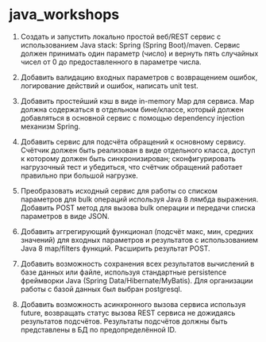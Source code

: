 # java_workshops

1. Создать и запустить локально простой веб/REST сервис с использованием Java stack: Spring (Spring Boot)/maven. Сервис должен принимать один параметр (число) и вернуть пять случайных чисел от 0 до предоставленного в параметре числа.

2. Добавить валидацию входных параметров с возвращением ошибок, логирование действий и ошибок, написать unit test.

3. Добавить простейший кэш в виде in-memory Map для сервиса. Map должна содержаться в отдельном бине/классе, который должен добавляться в основной сервис с помощью dependency injection механизм Spring.

4. Добавить сервис для подсчёта обращений к основному сервису. Счётчик должен быть реализован в виде отдельного класса, доступ к которому должен быть синхронизирован; сконфигурировать нагрузочный тест и убедиться, что счётчик обращений работает правильно при большой нагрузке.

5. Преобразовать исходный сервис для работы со списком параметров для bulk операций используя Java 8 лямбда выражения. Добавить POST метод для вызова bulk операции и передачи списка параметров в виде JSON.

6. Добавить аггрегирующий функционал (подсчёт макс, мин, средних значений) для входных параметров и результатов с использованием Java 8 map/filters функций. Расширить результат POST.

7. Добавить возможность сохранения всех результатов вычислений в базе данных или файле, используя стандартные persistence фреймворки Java (Spring Data/Hibernate/MyBatis). 
Для организации работы с базой данных был выбран postgresql. 

8. Добавить возможность асинхронного вызова сервиса используя future, возвращать статус вызова REST сервиса не дожидаясь результатов подсчётов. Результаты подсчётов должны быть представлены в БД по предопределённой ID.
